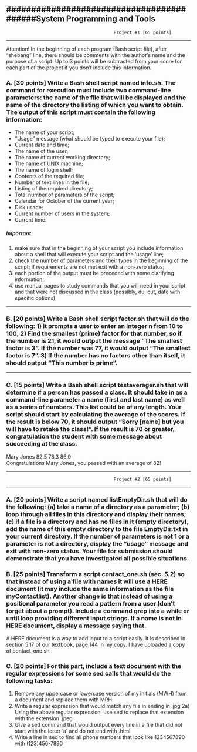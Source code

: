 ##########################################System Programming and Tools
---------------------------------------------------------------------------------------------------  
                                             Project #1 [65 points]
---------------------------------------------------------------------------------------------------   
Attention! In the beginning of each program (Bash script file), after “shebang” line, there should be comments with the author’s name and the purpose of a script. Up to 3 points will be subtracted from your score for each part of the project if you don’t include this information.
### A.	[30 points] Write a Bash shell script named info.sh. The command for execution must include two command-line parameters: the name of the file that will be displayed and the name of the directory the listing of which you want to obtain. The output of this script must contain the following information:
- The name of your script;
- “Usage” message (what should be typed to execute your file);
- Current date and time;
- The name of the user;
- The name of current working directory;
- The name of UNIX machine;
- The name of login shell;
- Contents of the required file;
- Number of text lines in the file;
- Listing of the required directory;
- Total number of parameters of the script;
- Calendar for October of the current year;
- Disk usage;
- Current number of users in the system;
- Current time.
##### Important: 
1) make sure that in the beginning of your script you include information about a shell that will execute your script and the ‘usage’ line; 
2) check the number of parameters and their types in the beginning of the script; if requirements are not met exit with a non-zero status; 
3) each portion of the output must be preceded with some clarifying information; 
4) use manual pages to study commands that you will need in your script and that were not discussed in the class (possibly, du, cut, date with specific options).

----

### B.	[20 points] Write a Bash shell script factor.sh  that will do the following: 1) it prompts a  user to enter an integer n from 10 to 100; 2) Find the smallest (prime) factor for that number, so if the number is 21, it would output the message “The smallest factor is 3”. If the number was 77, it would output “The smallest factor is 7”. 3) If the number has no factors other than itself, it should output “This number is prime”.  
----
### C.	[15 points] Write a Bash shell script testaverager.sh that will determine if a person has passed a class. It should take in as a command-line parameter a name (first and last name) as well as a series of numbers. This list could be of any length. Your script should start by calculating the average of the scores. If the result is below 70, it should output “Sorry [name] but you will have to retake the class!”. If the result is 70 or greater, congratulation the student with some message about succeeding at the class. 

Mary Jones 82.5 78.3 86.0   
Congratulations Mary Jones, you passed with an average of 82!
 

---------------------------------------------------------------------------------------------------  
                                             Project #2 [65 points]
---------------------------------------------------------------------------------------------------  
### A. [20 points] Write a script named listEmptyDir.sh that will do the following: (a) take a name of a directory as a parameter; (b) loop through all files in this directory and display their names; (c) if a file is a directory and has no files in it (empty directory), add the name of this empty directory to the file EmptyDir.txt in your current directory. If the number of parameters is not 1 or a parameter is not a directory, display the “usage” message and exit with non-zero status. Your file for submission should demonstrate that you have investigated all possible situations.

### B. [25 points] Transform a script contact_one.sh (sec. 5.2) so that instead of using a file with names it will use a HERE document (it may include the same information as the file myContactlist). Another change is that instead of using a positional parameter you read a pattern from a user (don’t forget about a prompt). Include a command grep into a while or until loop providing different input strings. If a name is not in HERE document, display a message saying that.
A HERE document is a way to add input to a script easily. It is described in section 5.17 of our textbook, page 144 in my copy. I have uploaded a copy of contact_one.sh

### C. [20 points] For this part, include a text document with the regular expressions for some sed calls that would do the following tasks:
1) Remove any uppercase or lowercase version of my initials (MWH) from a document and replace them with MRH.
2) Write a regular expression that would match any file in ending in .jpg
2a) Using the above regular expression, use sed to replace that extension with the extension .jpeg
3) Give a sed command that would output every line in a file that did not start with the letter ‘a’ and do not end with .html
4) Write a line in sed to find all phone numbers that look like 1234567890 with (123)456-7890
